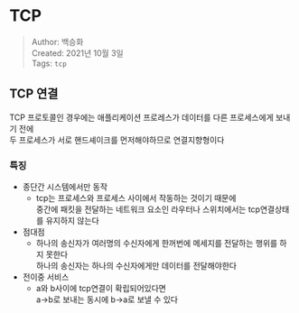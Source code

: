 # TCP
>Author: 백승화  
>Created: 2021년 10월 3일  
>Tags: `tcp`

## TCP 연결
TCP 프로토콜인 경우에는 애플리케이션 프로레스가 데이터를 다른 프로세스에게 보내기 전에  
두 프로세스가 서로 핸드셰이크를 먼저해야하므로 연결지향형이다  
### 특징
- 종단간 시스템에서만 동작
  - tcp는 프로세스와 프로세스 사이에서 작동하는 것이기 때문에  
    중간에 패킷을 전달하는 네트워크 요소인 라우터나 스위치에서는 tcp연결상태를 유지하지 않는다 
- 점대점
  - 하나의 송신자가 여러명의 수신자에게 한꺼번에 메세지를 전달하는 행위를 하지 못한다  
    하나의 송신자는 하나의 수신자에게만 데이터를 전달해야한다
- 전이중 서비스
  - a와 b사이에 tcp연결이 확립되어있다면  
    a->b로 보내는 동시에 b->a로 보낼 수 있다  